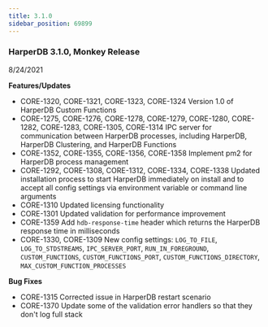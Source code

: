 ```yaml
---
title: 3.1.0
sidebar_position: 69899
---
```


### HarperDB 3.1.0, Monkey Release

8/24/2021

**Features/Updates**

- CORE-1320, CORE-1321, CORE-1323, CORE-1324 Version 1.0 of HarperDB Custom Functions
- CORE-1275, CORE-1276, CORE-1278, CORE-1279, CORE-1280, CORE-1282, CORE-1283, CORE-1305, CORE-1314 IPC server for communication between HarperDB processes, including HarperDB, HarperDB Clustering, and HarperDB Functions
- CORE-1352, CORE-1355, CORE-1356, CORE-1358 Implement pm2 for HarperDB process management
- CORE-1292, CORE-1308, CORE-1312, CORE-1334, CORE-1338 Updated installation process to start HarperDB immediately on install and to accept all config settings via environment variable or command line arguments
- CORE-1310 Updated licensing functionality
- CORE-1301 Updated validation for performance improvement
- CORE-1359 Add `hdb-response-time` header which returns the HarperDB response time in milliseconds
- CORE-1330, CORE-1309 New config settings: `LOG_TO_FILE`, `LOG_TO_STDSTREAMS`, `IPC_SERVER_PORT`, `RUN_IN_FOREGROUND`, `CUSTOM_FUNCTIONS`, `CUSTOM_FUNCTIONS_PORT`, `CUSTOM_FUNCTIONS_DIRECTORY`, `MAX_CUSTOM_FUNCTION_PROCESSES`

**Bug Fixes**

- CORE-1315 Corrected issue in HarperDB restart scenario
- CORE-1370 Update some of the validation error handlers so that they don't log full stack
